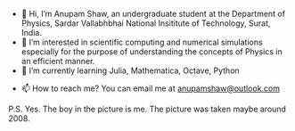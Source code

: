 - 👋 Hi, I’m Anupam Shaw, an undergraduate student at the Department of Physics, Sardar Vallabhbhai National Insititute of Technology, Surat, India.
- 👀 I’m interested in scientific computing and numerical simulations especially for the purpose of understanding the concepts of Physics in an efficient manner.
- 🌱 I’m currently learning Julia, Mathematica, Octave, Python
<!--- 💞️ I’m looking to collaborate on anything that includes learning and implementation of computational tools for visualising and modelling physical concepts.--->
- 📫 How to reach me? You can email me at anupamshaw@outlook.com

P.S. Yes. The boy in the picture is me. The picture was taken maybe around 2008.
<!---
AnupamShaw/AnupamShaw is a ✨ special ✨ repository because its `README.md` (this file) appears on your GitHub profile.
You can click the Preview link to take a look at your changes.
--->
